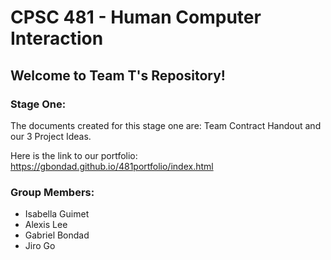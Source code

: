 # CPSC 481 - Human Computer Interaction
## Welcome to Team T's Repository!
### Stage One:

The documents created for this stage one are: Team Contract Handout and our 3 Project Ideas.

Here is the link to our portfolio: https://gbondad.github.io/481portfolio/index.html

### Group Members:
- Isabella Guimet
- Alexis Lee
- Gabriel Bondad
- Jiro Go
